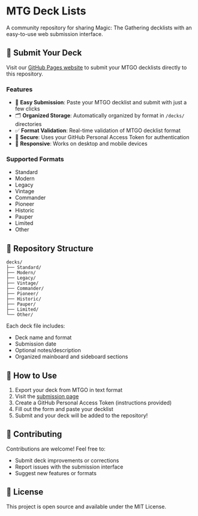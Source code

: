 # MTG Deck Lists

A community repository for sharing Magic: The Gathering decklists with an easy-to-use web submission interface.

## 🎯 Submit Your Deck

Visit our [GitHub Pages website](https://tleety.github.io/mtg-deck-lists/) to submit your MTGO decklists directly to this repository.

### Features

- 📝 **Easy Submission**: Paste your MTGO decklist and submit with just a few clicks
- 🗂️ **Organized Storage**: Automatically organized by format in `/decks/` directories
- ✅ **Format Validation**: Real-time validation of MTGO decklist format
- 🔐 **Secure**: Uses your GitHub Personal Access Token for authentication
- 📱 **Responsive**: Works on desktop and mobile devices

### Supported Formats

- Standard
- Modern
- Legacy
- Vintage
- Commander
- Pioneer
- Historic
- Pauper
- Limited
- Other

## 📁 Repository Structure

```
decks/
├── Standard/
├── Modern/
├── Legacy/
├── Vintage/
├── Commander/
├── Pioneer/
├── Historic/
├── Pauper/
├── Limited/
└── Other/
```

Each deck file includes:
- Deck name and format
- Submission date
- Optional notes/description
- Organized mainboard and sideboard sections

## 🚀 How to Use

1. Export your deck from MTGO in text format
2. Visit the [submission page](https://tleety.github.io/mtg-deck-lists/)
3. Create a GitHub Personal Access Token (instructions provided)
4. Fill out the form and paste your decklist
5. Submit and your deck will be added to the repository!

## 🤝 Contributing

Contributions are welcome! Feel free to:
- Submit deck improvements or corrections
- Report issues with the submission interface
- Suggest new features or formats

## 📄 License

This project is open source and available under the MIT License.
